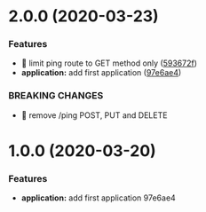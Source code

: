 # 2.0.0 (2020-03-23)


### Features

* 🎸 limit ping route to GET method only ([593672f](https://github.com/davidpvilaca/automatic-release-article/commit/593672f55711710b7fcebf734cb70f9cb024f02c))
* **application:** add first application ([97e6ae4](https://github.com/davidpvilaca/automatic-release-article/commit/97e6ae47c70738b57ddb2131b190028fb0ec6362))


### BREAKING CHANGES

* 🧨 remove /ping POST, PUT and DELETE



# 1.0.0 (2020-03-20)


### Features

* **application:** add first application 97e6ae4



